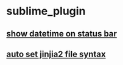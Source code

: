 # sublime_plugin
## [show datetime on status bar](./showDatetimeOnStatusBar/showDatetimeOnStatusBar.py)  
## [auto set jinjia2 file syntax](./autoJinja2/autoJinja2.py)  
